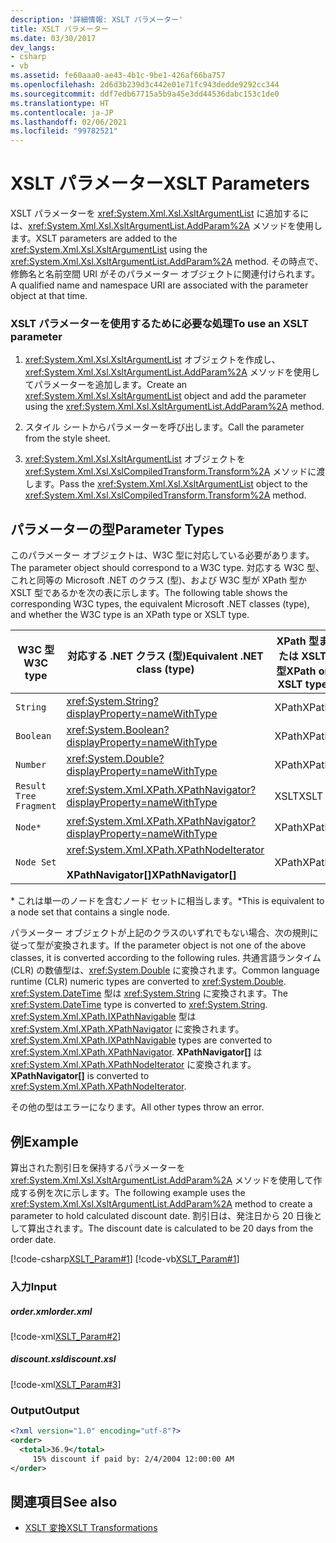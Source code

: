 ```yaml
---
description: '詳細情報: XSLT パラメーター'
title: XSLT パラメーター
ms.date: 03/30/2017
dev_langs:
- csharp
- vb
ms.assetid: fe60aaa0-ae43-4b1c-9be1-426af66ba757
ms.openlocfilehash: 2d6d3b239d3c442e01e71fc943dedde9292cc344
ms.sourcegitcommit: ddf7edb67715a5b9a45e3dd44536dabc153c1de0
ms.translationtype: HT
ms.contentlocale: ja-JP
ms.lasthandoff: 02/06/2021
ms.locfileid: "99782521"
---
```

# <a name="xslt-parameters"></a><span data-ttu-id="d8a2e-103">XSLT パラメーター</span><span class="sxs-lookup"><span data-stu-id="d8a2e-103">XSLT Parameters</span></span>

<span data-ttu-id="d8a2e-104">XSLT パラメーターを <xref:System.Xml.Xsl.XsltArgumentList> に追加するには、<xref:System.Xml.Xsl.XsltArgumentList.AddParam%2A> メソッドを使用します。</span><span class="sxs-lookup"><span data-stu-id="d8a2e-104">XSLT parameters are added to the <xref:System.Xml.Xsl.XsltArgumentList> using the <xref:System.Xml.Xsl.XsltArgumentList.AddParam%2A> method.</span></span> <span data-ttu-id="d8a2e-105">その時点で、修飾名と名前空間 URI がそのパラメーター オブジェクトに関連付けられます。</span><span class="sxs-lookup"><span data-stu-id="d8a2e-105">A qualified name and namespace URI are associated with the parameter object at that time.</span></span>  
  
### <a name="to-use-an-xslt-parameter"></a><span data-ttu-id="d8a2e-106">XSLT パラメーターを使用するために必要な処理</span><span class="sxs-lookup"><span data-stu-id="d8a2e-106">To use an XSLT parameter</span></span>  
  
1. <span data-ttu-id="d8a2e-107"><xref:System.Xml.Xsl.XsltArgumentList> オブジェクトを作成し、<xref:System.Xml.Xsl.XsltArgumentList.AddParam%2A> メソッドを使用してパラメーターを追加します。</span><span class="sxs-lookup"><span data-stu-id="d8a2e-107">Create an <xref:System.Xml.Xsl.XsltArgumentList> object and add the parameter using the <xref:System.Xml.Xsl.XsltArgumentList.AddParam%2A> method.</span></span>  
  
2. <span data-ttu-id="d8a2e-108">スタイル シートからパラメーターを呼び出します。</span><span class="sxs-lookup"><span data-stu-id="d8a2e-108">Call the parameter from the style sheet.</span></span>  
  
3. <span data-ttu-id="d8a2e-109"><xref:System.Xml.Xsl.XsltArgumentList> オブジェクトを <xref:System.Xml.Xsl.XslCompiledTransform.Transform%2A> メソッドに渡します。</span><span class="sxs-lookup"><span data-stu-id="d8a2e-109">Pass the <xref:System.Xml.Xsl.XsltArgumentList> object to the <xref:System.Xml.Xsl.XslCompiledTransform.Transform%2A> method.</span></span>  
  
## <a name="parameter-types"></a><span data-ttu-id="d8a2e-110">パラメーターの型</span><span class="sxs-lookup"><span data-stu-id="d8a2e-110">Parameter Types</span></span>  

 <span data-ttu-id="d8a2e-111">このパラメーター オブジェクトは、W3C 型に対応している必要があります。</span><span class="sxs-lookup"><span data-stu-id="d8a2e-111">The parameter object should correspond to a W3C type.</span></span> <span data-ttu-id="d8a2e-112">対応する W3C 型、これと同等の Microsoft .NET のクラス (型)、および W3C 型が XPath 型か XSLT 型であるかを次の表に示します。</span><span class="sxs-lookup"><span data-stu-id="d8a2e-112">The following table shows the corresponding W3C types, the equivalent Microsoft .NET classes (type), and whether the W3C type is an XPath type or XSLT type.</span></span>  
  
|<span data-ttu-id="d8a2e-113">W3C 型</span><span class="sxs-lookup"><span data-stu-id="d8a2e-113">W3C type</span></span>|<span data-ttu-id="d8a2e-114">対応する .NET クラス (型)</span><span class="sxs-lookup"><span data-stu-id="d8a2e-114">Equivalent .NET class (type)</span></span>|<span data-ttu-id="d8a2e-115">XPath 型または XSLT 型</span><span class="sxs-lookup"><span data-stu-id="d8a2e-115">XPath or XSLT type</span></span>|  
|--------------|------------------------------------|------------------------|  
|`String`|<xref:System.String?displayProperty=nameWithType>|<span data-ttu-id="d8a2e-116">XPath</span><span class="sxs-lookup"><span data-stu-id="d8a2e-116">XPath</span></span>|  
|`Boolean`|<xref:System.Boolean?displayProperty=nameWithType>|<span data-ttu-id="d8a2e-117">XPath</span><span class="sxs-lookup"><span data-stu-id="d8a2e-117">XPath</span></span>|  
|`Number`|<xref:System.Double?displayProperty=nameWithType>|<span data-ttu-id="d8a2e-118">XPath</span><span class="sxs-lookup"><span data-stu-id="d8a2e-118">XPath</span></span>|  
|`Result Tree Fragment`|<xref:System.Xml.XPath.XPathNavigator?displayProperty=nameWithType>|<span data-ttu-id="d8a2e-119">XSLT</span><span class="sxs-lookup"><span data-stu-id="d8a2e-119">XSLT</span></span>|  
|`Node*`|<xref:System.Xml.XPath.XPathNavigator?displayProperty=nameWithType>|<span data-ttu-id="d8a2e-120">XPath</span><span class="sxs-lookup"><span data-stu-id="d8a2e-120">XPath</span></span>|  
|`Node Set`|<xref:System.Xml.XPath.XPathNodeIterator><br /><br /> <span data-ttu-id="d8a2e-121">**XPathNavigator[]**</span><span class="sxs-lookup"><span data-stu-id="d8a2e-121">**XPathNavigator[]**</span></span>|<span data-ttu-id="d8a2e-122">XPath</span><span class="sxs-lookup"><span data-stu-id="d8a2e-122">XPath</span></span>|  
  
 <span data-ttu-id="d8a2e-123">\* これは単一のノードを含むノード セットに相当します。</span><span class="sxs-lookup"><span data-stu-id="d8a2e-123">\*This is equivalent to a node set that contains a single node.</span></span>  
  
 <span data-ttu-id="d8a2e-124">パラメーター オブジェクトが上記のクラスのいずれでもない場合、次の規則に従って型が変換されます。</span><span class="sxs-lookup"><span data-stu-id="d8a2e-124">If the parameter object is not one of the above classes, it is converted according to the following rules.</span></span> <span data-ttu-id="d8a2e-125">共通言語ランタイム (CLR) の数値型は、<xref:System.Double> に変換されます。</span><span class="sxs-lookup"><span data-stu-id="d8a2e-125">Common language runtime (CLR) numeric types are converted to <xref:System.Double>.</span></span> <span data-ttu-id="d8a2e-126"><xref:System.DateTime> 型は <xref:System.String> に変換されます。</span><span class="sxs-lookup"><span data-stu-id="d8a2e-126">The <xref:System.DateTime> type is converted to <xref:System.String>.</span></span> <span data-ttu-id="d8a2e-127"><xref:System.Xml.XPath.IXPathNavigable> 型は <xref:System.Xml.XPath.XPathNavigator> に変換されます。</span><span class="sxs-lookup"><span data-stu-id="d8a2e-127"><xref:System.Xml.XPath.IXPathNavigable> types are converted to <xref:System.Xml.XPath.XPathNavigator>.</span></span> <span data-ttu-id="d8a2e-128">**XPathNavigator[]** は <xref:System.Xml.XPath.XPathNodeIterator> に変換されます。</span><span class="sxs-lookup"><span data-stu-id="d8a2e-128">**XPathNavigator[]** is converted to <xref:System.Xml.XPath.XPathNodeIterator>.</span></span>  
  
 <span data-ttu-id="d8a2e-129">その他の型はエラーになります。</span><span class="sxs-lookup"><span data-stu-id="d8a2e-129">All other types throw an error.</span></span>  
  
## <a name="example"></a><span data-ttu-id="d8a2e-130">例</span><span class="sxs-lookup"><span data-stu-id="d8a2e-130">Example</span></span>  

 <span data-ttu-id="d8a2e-131">算出された割引日を保持するパラメーターを <xref:System.Xml.Xsl.XsltArgumentList.AddParam%2A> メソッドを使用して作成する例を次に示します。</span><span class="sxs-lookup"><span data-stu-id="d8a2e-131">The following example uses the <xref:System.Xml.Xsl.XsltArgumentList.AddParam%2A> method to create a parameter to hold calculated discount date.</span></span> <span data-ttu-id="d8a2e-132">割引日は、発注日から 20 日後として算出されます。</span><span class="sxs-lookup"><span data-stu-id="d8a2e-132">The discount date is calculated to be 20 days from the order date.</span></span>  
  
 [!code-csharp[XSLT_Param#1](../../../../samples/snippets/csharp/VS_Snippets_Data/XSLT_Param/CS/xsltparam.cs#1)]
 [!code-vb[XSLT_Param#1](../../../../samples/snippets/visualbasic/VS_Snippets_Data/XSLT_Param/VB/xsltparam.vb#1)]  
  
### <a name="input"></a><span data-ttu-id="d8a2e-133">入力</span><span class="sxs-lookup"><span data-stu-id="d8a2e-133">Input</span></span>  
  
##### <a name="orderxml"></a><span data-ttu-id="d8a2e-134">order.xml</span><span class="sxs-lookup"><span data-stu-id="d8a2e-134">order.xml</span></span>  

 [!code-xml[XSLT_Param#2](../../../../samples/snippets/xml/VS_Snippets_Data/XSLT_Param/XML/order.xml#2)]  
  
##### <a name="discountxsl"></a><span data-ttu-id="d8a2e-135">discount.xsl</span><span class="sxs-lookup"><span data-stu-id="d8a2e-135">discount.xsl</span></span>  

 [!code-xml[XSLT_Param#3](../../../../samples/snippets/xml/VS_Snippets_Data/XSLT_Param/XML/discount.xsl#3)]  
  
### <a name="output"></a><span data-ttu-id="d8a2e-136">Output</span><span class="sxs-lookup"><span data-stu-id="d8a2e-136">Output</span></span>  
  
```xml  
<?xml version="1.0" encoding="utf-8"?>  
<order>  
  <total>36.9</total>  
     15% discount if paid by: 2/4/2004 12:00:00 AM  
</order>  
```  
  
## <a name="see-also"></a><span data-ttu-id="d8a2e-137">関連項目</span><span class="sxs-lookup"><span data-stu-id="d8a2e-137">See also</span></span>

- [<span data-ttu-id="d8a2e-138">XSLT 変換</span><span class="sxs-lookup"><span data-stu-id="d8a2e-138">XSLT Transformations</span></span>](xslt-transformations.md)
